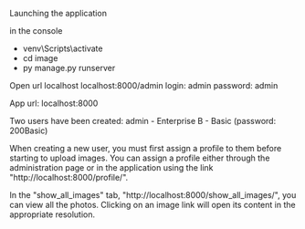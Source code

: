 Launching the application

in the console
- venv\Scripts\activate
- cd image
- py manage.py runserver

Open url localhost
localhost:8000/admin
login: admin password: admin

App url: localhost:8000

Two users have been created:
admin - Enterprise
B - Basic (password: 200Basic)

When creating a new user, you must first assign a profile to them before starting to upload images. You can assign a profile either through the administration page or in the application using the link "http://localhost:8000/profile/".

In the "show_all_images" tab, "http://localhost:8000/show_all_images/", you can view all the photos. Clicking on an image link will open its content in the appropriate resolution.
